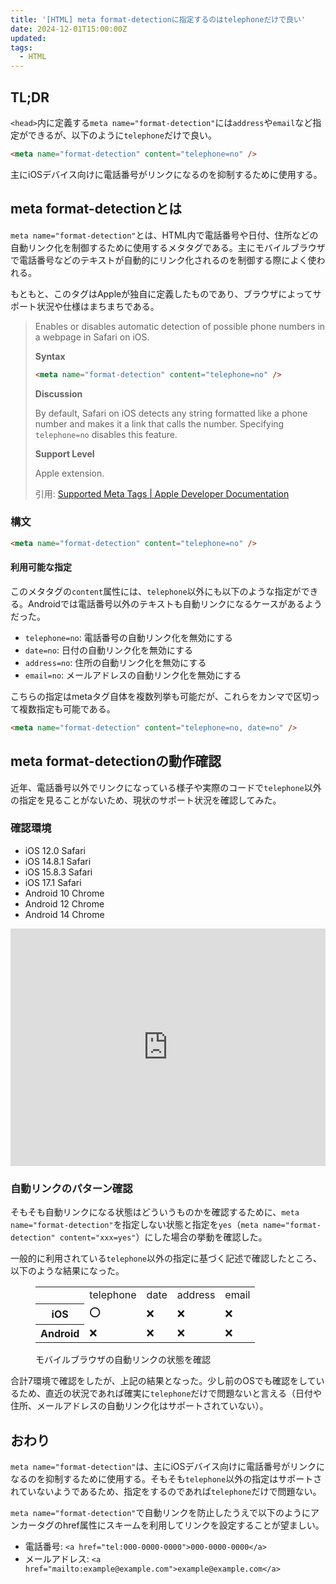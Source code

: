 ```yaml
---
title: '[HTML] meta format-detectionに指定するのはtelephoneだけで良い'
date: 2024-12-01T15:00:00Z
updated:
tags:
  - HTML
---
```


## TL;DR

`<head>`内に定義する`meta name="format-detection"`には`address`や`email`など指定ができるが、以下のように`telephone`だけで良い。

```html
<meta name="format-detection" content="telephone=no" />
```

主にiOSデバイス向けに電話番号がリンクになるのを抑制するために使用する。

## meta format-detectionとは

`meta name="format-detection"`とは、HTML内で電話番号や日付、住所などの自動リンク化を制御するために使用するメタタグである。主にモバイルブラウザで電話番号などのテキストが自動的にリンク化されるのを制御する際によく使われる。

もともと、このタグはAppleが独自に定義したものであり、ブラウザによってサポート状況や仕様はまちまちである。

> Enables or disables automatic detection of possible phone numbers in a webpage in Safari on iOS.
>
> **Syntax**
>
> ```html
> <meta name="format-detection" content="telephone=no" />
> ```
>
> **Discussion**
>
> By default, Safari on iOS detects any string formatted like a phone number and makes it a link that calls the number. Specifying `telephone=no` disables this feature.
>
> **Support Level**
>
> Apple extension.
>
> 引用: [Supported Meta Tags | Apple Developer Documentation](https://developer.apple.com/library/archive/documentation/AppleApplications/Reference/SafariHTMLRef/Articles/MetaTags.html)

### 構文

```html
<meta name="format-detection" content="telephone=no" />
```

#### 利用可能な指定

このメタタグの`content`属性には、`telephone`以外にも以下のような指定ができる。Androidでは電話番号以外のテキストも自動リンクになるケースがあるようだった。

- `telephone=no`: 電話番号の自動リンク化を無効にする
- `date=no`: 日付の自動リンク化を無効にする
- `address=no`: 住所の自動リンク化を無効にする
- `email=no`: メールアドレスの自動リンク化を無効にする

こちらの指定はmetaタグ自体を複数列挙も可能だが、これらをカンマで区切って複数指定も可能である。

```html
<meta name="format-detection" content="telephone=no, date=no" />
```

## meta format-detectionの動作確認

近年、電話番号以外でリンクになっている様子や実際のコードで`telephone`以外の指定を見ることがないため、現状のサポート状況を確認してみた。

### 確認環境

- iOS 12.0 Safari
- iOS 14.8.1 Safari
- iOS 15.8.3 Safari
- iOS 17.1 Safari
- Android 10 Chrome
- Android 12 Chrome
- Android 14 Chrome

<iframe height="380" style="width: 100%;" scrolling="no" title="format-detection 確認用" src="https://codepen.io/hiro0218/embed/yLmEzyq?default-tab=&theme-id=light" frameborder="no" loading="lazy" allowtransparency="true" allowfullscreen="true">
  See the Pen <a href="https://codepen.io/hiro0218/pen/yLmEzyq">
  format-detection 確認用</a> by hiro (<a href="https://codepen.io/hiro0218">@hiro0218</a>)
  on <a href="https://codepen.io">CodePen</a>.
</iframe>

### 自動リンクのパターン確認

そもそも自動リンクになる状態はどういうものかを確認するために、`meta name="format-detection"`を指定しない状態と指定を`yes`（`meta name="format-detection" content="xxx=yes"`）にした場合の挙動を確認した。

一般的に利用されている`telephone`以外の指定に基づく記述で確認したところ、以下のような結果になった。

<figure>
  <table align="center">
    <tr>
      <td>　</td>
      <td>telephone</td>
      <td>date</td>
      <td>address</td>
      <td>email</td>
    </tr>
    <tr>
      <th>iOS</th>
      <td>⭕</td>
      <td>❌</td>
      <td>❌</td>
      <td>❌</td>
    </tr>
    <tr>
      <th>Android</th>
      <td>❌</td>
      <td>❌</td>
      <td>❌</td>
      <td>❌</td>
    </tr>
  </table>
  <figcaption>モバイルブラウザの自動リンクの状態を確認</figcaption>
</figure>

合計7環境で確認をしたが、上記の結果となった。少し前のOSでも確認をしているため、直近の状況であれば確実に`telephone`だけで問題ないと言える（日付や住所、メールアドレスの自動リンク化はサポートされていない）。

## おわり

`meta name="format-detection"`は、主にiOSデバイス向けに電話番号がリンクになるのを抑制するために使用する。そもそも`telephone`以外の指定はサポートされていないようであるため、指定をするのであれば`telephone`だけで問題ない。

`meta name="format-detection"`で自動リンクを防止したうえで以下のようにアンカータグのhref属性にスキームを利用してリンクを設定することが望ましい。

- 電話番号: `<a href="tel:000-0000-0000">000-0000-0000</a>`
- メールアドレス: `<a href="mailto:example@example.com">example@example.com</a>`
